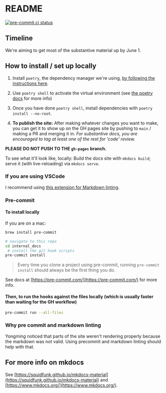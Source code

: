 # README

[![pre-commit.ci status](https://results.pre-commit.ci/badge/github/smucclaw/internal_docs/main.svg)](https://results.pre-commit.ci/latest/github/smucclaw/internal_docs/main)

## Timeline

We're aiming to get most of the substantive material up by June 1.

## How to install / set up locally

1. Install `poetry`,  the dependency manager we're using, [by following the instructions here](https://python-poetry.org/docs/).

2. Use `poetry shell` to activate the virtual environment (see [the poetry docs](https://python-poetry.org/docs/basic-usage/) for more info)

3. Once you have done `poetry shell`, install dependencies with `poetry install --no-root`.

4. **To publish the site:** After making whatever changes you want to make, you can get it to show up on the GH pages site by pushing to `main` / making a PR and merging it in. *For substantive docs, you are encouraged to tag at least one of the rest for 'code' review.*

**PLEASE DO NOT PUSH TO THE `gh-pages` branch.**

To see what it'll look like, locally: Build the docs site with `mkdocs build`; serve it (with live-reloading) via `mkdocs serve`.

### If you are using VSCode

I recommend using [this extension for Markdown linting](https://marketplace.visualstudio.com/items?itemName=DavidAnson.vscode-markdownlint).

### Pre-commit

#### To install locally

If you are on a mac:

```bash
brew install pre-commit

# navigate to this repo
cd internal_docs
 # install the git hook scripts
pre-commit install
```

> Every time you clone a project using pre-commit, running `pre-commit install` should always be the first thing you do.

See docs at [https://pre-commit.com/](https://pre-commit.com/) for more info.

#### Then, to run the hooks against the files locally (which is usually faster than waiting for the GH workflow)

```bash
pre-commit run --all-files
```

### Why pre commit and markdown linting

Yongming noticed that parts of the site weren't rendering properly because the markdown was not valid. Using precommit and markdown linting should help with that.

## For more info on mkdocs

See [https://squidfunk.github.io/mkdocs-material](https://squidfunk.github.io/mkdocs-material) and [https://www.mkdocs.org/](https://www.mkdocs.org/).
